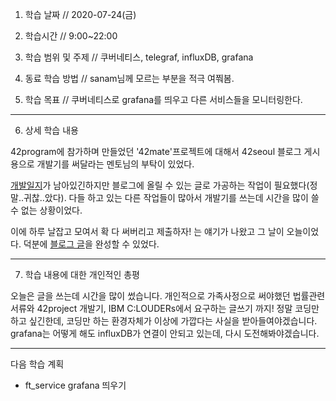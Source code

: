 1. 학습 날짜 // 2020-07-24(금)

2. 학습시간 // 9:00~22:00

3. 학습 범위 및 주제 // 쿠버네티스, telegraf, influxDB, grafana

4. 동료 학습 방법 // sanam님께 모르는 부분을 적극 여쭤봄.

5. 학습 목표 // 쿠버네티스로 grafana를 띄우고 다른 서비스들을 모니터링한다.

---

6. 상세 학습 내용

42program에 참가하며 만들었던 '42mate'프로젝트에 대해서 42seoul 블로그 게시용으로 개발기를 써달라는 멘토님의 부탁이 있었다.

[개발일지](https://github.com/humblEgo/42mate/wiki/Development-log-(2020.04.16~))가 남아있긴하지만 블로그에 올릴 수 있는 글로 가공하는 작업이 필요했다(정말..귀찮..았다). 다들 하고 있는 다른 작업들이 많아서 개발기를 쓰는데 시간을 많이 쓸 수 없는 상황이었다. 

이에 하루 날잡고 모여서 확 다 써버리고 제출하자! 는 얘기가 나왔고 그 날이 오늘이었다. 덕분에 [블로그 글](https://42place.wordpress.com/2020/07/24/42%eb%a9%94%ec%9d%b4%ed%8a%b8-%eb%a7%a4%ec%b9%ad-%ec%95%b1-16%eb%8b%a8%ea%b3%84-%ea%b0%9c%eb%b0%9c%ed%9b%84%ea%b8%b0/)을 완성할 수 있었다.

---

7. 학습 내용에 대한 개인적인 총평

오늘은 글을 쓰는데 시간을 많이 썼습니다. 개인적으로 가족사정으로 써야했던 법률관련 서류와 42project 개발기, IBM C:LOUDERs에서 요구하는 글쓰기 까지! 정말 코딩만 하고 싶긴한데, 코딩만 하는 환경자체가 이상에 가깝다는 사실을 받아들여야겠습니다.
grafana는 어떻게 해도 influxDB가 연결이 안되고 있는데, 다시 도전해봐야겠습니다.

---

다음 학습 계획

- ft_service grafana 띄우기